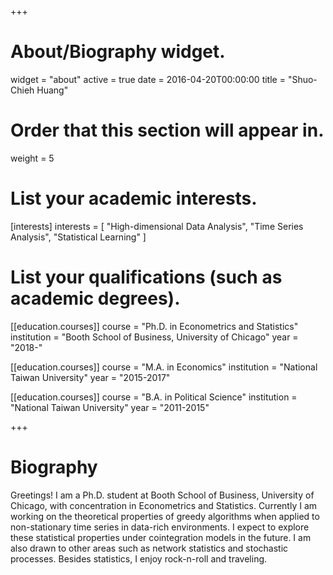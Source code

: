 +++
# About/Biography widget.
widget = "about"
active = true
date = 2016-04-20T00:00:00
title = "Shuo-Chieh Huang"

# Order that this section will appear in.
weight = 5

# List your academic interests.
[interests]
  interests = [
    "High-dimensional Data Analysis",
    "Time Series Analysis",
    "Statistical Learning"
  ]

# List your qualifications (such as academic degrees).
[[education.courses]]
  course = "Ph.D. in Econometrics and Statistics"
  institution = "Booth School of Business, University of Chicago"
  year = "2018-"

[[education.courses]]
  course = "M.A. in Economics"
  institution = "National Taiwan University"
  year = "2015-2017"

[[education.courses]]
  course = "B.A. in Political Science"
  institution = "National Taiwan University"
  year = "2011-2015"
 
+++

# Biography

Greetings! I am a Ph.D. student at Booth School of Business, University of Chicago, with concentration in Econometrics and Statistics. Currently I am working on the theoretical properties of greedy algorithms when applied to non-stationary time series in data-rich environments. I expect to explore these statistical properties under cointegration models in the future. I am also drawn to other areas such as network statistics and stochastic processes. Besides statistics, I enjoy rock-n-roll and traveling.
